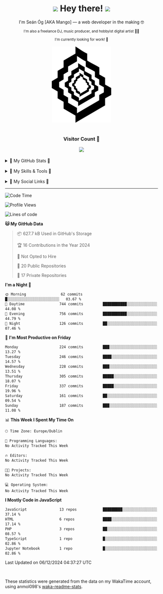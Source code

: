 
<div align="center"> 
	<h1>
		<img src="https://meritt-gifs.s3-us-west-1.amazonaws.com/nerd-life/mario-star.gif" width="22px">
     Hey there!
		<img src="https://meritt-gifs.s3-us-west-1.amazonaws.com/nerd-life/mario-star.gif" width="22px">
	</h1>
	<p align="center">
		I'm Seán Óg [AKA Mango] — a web developer in the making 🤓
	</p>
	<sup>I'm also a freelance DJ, music producer, and hobbyist digital artist 🎵🎨</sup>
  <br>
	<sub>I'm currently looking for work! 👀</sub>
</div>

<br>

<div align="center">
	<img src="img/hexmango_op.svg" height="250">
</div>

<br>

<div align="center">
	<h3>Visitor Count 👋</h3>
	<img src="https://profile-counter.glitch.me/mangoshi/count.svg">
</div>

<br>

<details>
<summary>📃 My GitHub Stats 📃</summary>
<br>
<div align="center">
	<img src="https://github-readme-streak-stats.herokuapp.com/?user=mangoshi&theme=dark" alt="mangoshi"/>
	<br>
	<a href="https://github.com/anuraghazra/github-readme-stats">
		<img src="https://github-readme-stats.vercel.app/api?username=mangoshi&show_icons=true&theme=dark&border_radius=1rem">
		<img src="https://github-readme-stats.vercel.app/api/wakatime?username=Mangoshi&theme=dark&border_radius=1rem">
		<img width="500" src="https://github-readme-stats.vercel.app/api/top-langs/?username=mangoshi&theme=dark&border_radius=1rem&layout=compact&exclude_repo=FunkyShapeGenerator&langs_count=8"/>
	</a>
</div>
</details>

<br>

<details>
	<summary>🔧 My Skills & Tools 🔨</summary>
	<br>
	<h5>Languages / Frameworks</h5>
	<table style="user-select:none;">
		<tr>
			<td align="center">
			HTML<br>
			<img src="https://cdn1.iconfinder.com/data/icons/logotypes/32/badge-html-5-512.png" alt="html5" width="40" height="40"/>
			</td>
			<td align="center">
			CSS
			<br>
			<img src="https://cdn1.iconfinder.com/data/icons/logotypes/32/badge-css-3-512.png" alt="css3" width="40" height="40"/>
			</td>
			<td align="center">
			JavaScript
			<br>
			<img src="https://raw.githubusercontent.com/devicons/devicon/master/icons/javascript/javascript-original.svg" alt="javascript" width="40" height="40"/>
			</td>
			<td align="center">
			React
			<br>
			<img src="https://cdn.icon-icons.com/icons2/2415/PNG/512/react_original_logo_icon_146374.png" alt="javascript" width="40" height="40"/>
			</td>
			<td align="center">
			Vue
			<br>
			<img src="https://cdn.icon-icons.com/icons2/2107/PNG/512/file_type_vue_icon_130078.png" alt="javascript" width="40" height="40"/>
			</td>
		</tr>
		<tr>
			<td align="center">
			P5.js
			<br>
			<img src="https://blindedcyclops.neocities.org/p5js-icons/p5-sq-reverse-filled.png" alt="javascript" width="40" height="40"/>
			</td>
			<td align="center">
			Java
			<br>
			<img src="https://cdn.icon-icons.com/icons2/1381/PNG/512/java_93883.png" alt="java" width="40" height="40"/>
			</td>
			<td align="center">
			PHP
			<br>
			<img src="https://upload.wikimedia.org/wikipedia/commons/thumb/3/31/Webysther_20160423_-_Elephpant.svg/350px-Webysther_20160423_-_Elephpant.svg.png" alt="php" width="50" height="40"/>
			</td>
			<td align="center">
			MySQL
			<br>
			<img src="https://cdn.icon-icons.com/icons2/1381/PNG/512/mysqlworkbench_93532.png" alt="mysql" width="40" height="40"/>
			</td>
			<td align="center">
			Bootstrap
			<br>
			<img src="https://upload.wikimedia.org/wikipedia/commons/thumb/b/b2/Bootstrap_logo.svg/1280px-Bootstrap_logo.svg.png" alt="bootstrap" width="40" height="40"/>
			</td>
		</tr>
	</table>
	<h5>Editors / IDEs</h5>
	<table>
		<tr>
			<td align="center">VS Code<br>
			<img src="https://cdn.icon-icons.com/icons2/2107/PNG/512/file_type_vscode_icon_130084.png" width="40" height="40"/>
			</td>
			<td align="center">IntelliJ<br>
			<img src="https://upload.wikimedia.org/wikipedia/commons/thumb/9/9c/IntelliJ_IDEA_Icon.svg/512px-IntelliJ_IDEA_Icon.svg.png" width="40" height="40"/>
			</td>
			<td align="center">WebStorm<br>
			<img src="https://upload.wikimedia.org/wikipedia/commons/thumb/7/71/WebStorm_Icon.png/600px-WebStorm_Icon.png" width="40" height="40"/>
			</td>
			<td align="center">PhpStorm<br>
			<img src="https://upload.wikimedia.org/wikipedia/commons/thumb/c/c9/PhpStorm_Icon.svg/512px-PhpStorm_Icon.svg.png" width="40" height="40"/>
			</td>
			<td align="center">GitKraken<br>
			<img src="https://cdn.icon-icons.com/icons2/1381/PNG/512/gitkraken_94666.png" width="40" height="40"/>
			</td>
		</tr>
	</table>
	<h5>Non-programming Tools</h5>
	<table>
		<tr>
			<td align="center">
			Figma
			<br>
			<img src="https://cdn.icon-icons.com/icons2/2429/PNG/512/figma_logo_icon_147289.png" alt="photoshop" width="40" height="40"/>
			</td>
			<td align="center">
			Photoshop
			<br>
			<img src="https://cdn4.iconfinder.com/data/icons/logos-and-brands/512/23_Photoshop_Adobe_logo_logos-512.png" alt="photoshop" width="40" height="40"/>
			</td>
			<td align="center">
			Illustrator
			<br>
			<img src="https://cdn4.iconfinder.com/data/icons/logos-and-brands/512/11_Illustrator_Adobe_Ai_logo_logos-512.png" alt="illustrator" width="40" height="40"/> </td>
			<td align="center">
			Premiere Pro
			<br>
			<img src="https://cdn4.iconfinder.com/data/icons/logos-and-brands/512/8_Premier_Pro_Adobe_logo_logos-512.png" alt="premiere" width="40" height="40"/>
			</td>
			<td align="center">
			Audition
			<br>
			<img src="https://cdn4.iconfinder.com/data/icons/logos-and-brands/512/18_Audition_Adobe_logo_logos-512.png" alt="audition" width="40" height="40"/> 
			</td>
		</tr>
		<tr>
			<td align="center">
			Ableton Live
			<br>
			<img src="https://icon-library.com/images/ableton-live-9-icon/ableton-live-9-icon-12.jpg" alt="ableton" width="40" height="40"/> 
			</td>
			<td align="center">
			Bitwig Studio
			<br>
			<img src="https://icons.iconarchive.com/icons/papirus-team/papirus-apps/512/bitwig-studio-icon.png" alt="bitwig" width="40" height="40"/> 
			</td>
			<td align="center">
			Blender
			<br>
			<img src="https://cdn.icon-icons.com/icons2/195/PNG/256/Blender_23505.png" alt="bitwig" width="40" height="40"/> 
			</td>
			<td align="center">
			TouchDesigner
			<br>
			<img src="https://patchstorage.com/wp-content/uploads/2021/02/TouchDesigner_logo.png" alt="bitwig" width="" height="40"/> 
			</td>
			<td align="center">
			Aseprite
			<br>
			<img src="https://share.natebeaty.com/aseprite/aseprite.png" alt="bitwig" width="40" height="40"/> 
			</td>
		</tr>
	</table>
</details>

<br>

<details>
	<summary>🔗 My Social Links 🔗</summary>
	<br>
	<table>
		<tr>
			<td align="center">
			LinkedIn<br>
			<a href="https://www.linkedin.com/in/sean-og-durack-monks/" target="blank">
			<img src="https://cdn1.iconfinder.com/data/icons/logotypes/32/square-linkedin-512.png" alt="linkedin" width="40" height="40"/>
			</a>
			</td>
			<td align="center">
			Codepen
			<br>
			<a href="https://codepen.io/mangoshi" target="blank">
			<img src="https://cdn3.iconfinder.com/data/icons/social-rounded-2/72/Codepen-512.png" alt="codepen" width="40" height="40"/>
			</a>
			</td>
			<td align="center">
			DEV
			<br>
			<a href="https://dev.to/mangoshi" target="blank">
			<img src="https://d2fltix0v2e0sb.cloudfront.net/dev-rainbow.svg" alt="dev" width="40" height="40"/>
			</a>
			</td>
			<td align="center">
			SoundCloud
			<br>
			<a href="https://soundcloud.com/mangoshi/tracks" target="blank">
			<img src="https://i1.sndcdn.com/artworks-000042378521-3r4zet-t500x500.jpg" alt="dev" width="40" height="40"/>
			</a>
			</td>
		</tr>
	</table>
</details>

<hr>

<!--START_SECTION:waka-->
![Code Time](http://img.shields.io/badge/Code%20Time-1%2C077%20hrs%2038%20mins-blue)

![Profile Views](http://img.shields.io/badge/Profile%20Views-0-blue)

![Lines of code](https://img.shields.io/badge/From%20Hello%20World%20I%27ve%20Written-1.3%20million%20lines%20of%20code-blue)

**🐱 My GitHub Data** 

> 📦 627.7 kB Used in GitHub's Storage 
 > 
> 🏆 16 Contributions in the Year 2024
 > 
> 🚫 Not Opted to Hire
 > 
> 📜 20 Public Repositories 
 > 
> 🔑 17 Private Repositories 
 > 
**I'm a Night 🦉** 

```text
🌞 Morning                62 commits          █░░░░░░░░░░░░░░░░░░░░░░░░   03.67 % 
🌆 Daytime                744 commits         ███████████░░░░░░░░░░░░░░   44.08 % 
🌃 Evening                756 commits         ███████████░░░░░░░░░░░░░░   44.79 % 
🌙 Night                  126 commits         ██░░░░░░░░░░░░░░░░░░░░░░░   07.46 % 
```
📅 **I'm Most Productive on Friday** 

```text
Monday                   224 commits         ███░░░░░░░░░░░░░░░░░░░░░░   13.27 % 
Tuesday                  246 commits         ████░░░░░░░░░░░░░░░░░░░░░   14.57 % 
Wednesday                228 commits         ███░░░░░░░░░░░░░░░░░░░░░░   13.51 % 
Thursday                 305 commits         █████░░░░░░░░░░░░░░░░░░░░   18.07 % 
Friday                   337 commits         █████░░░░░░░░░░░░░░░░░░░░   19.96 % 
Saturday                 161 commits         ██░░░░░░░░░░░░░░░░░░░░░░░   09.54 % 
Sunday                   187 commits         ███░░░░░░░░░░░░░░░░░░░░░░   11.08 % 
```


📊 **This Week I Spent My Time On** 

```text
🕑︎ Time Zone: Europe/Dublin

💬 Programming Languages: 
No Activity Tracked This Week

🔥 Editors: 
No Activity Tracked This Week

🐱‍💻 Projects: 
No Activity Tracked This Week

💻 Operating System: 
No Activity Tracked This Week
```

**I Mostly Code in JavaScript** 

```text
JavaScript               13 repos            █████████░░░░░░░░░░░░░░░░   37.14 % 
HTML                     6 repos             ████░░░░░░░░░░░░░░░░░░░░░   17.14 % 
PHP                      3 repos             ██░░░░░░░░░░░░░░░░░░░░░░░   08.57 % 
TypeScript               1 repo              █░░░░░░░░░░░░░░░░░░░░░░░░   02.86 % 
Jupyter Notebook         1 repo              █░░░░░░░░░░░░░░░░░░░░░░░░   02.86 % 
```




 Last Updated on 06/12/2024 04:37:27 UTC
<!--END_SECTION:waka-->

<br>

These statistics were generated from the data on my WakaTime account, using anmol098's [waka-readme-stats](https://github.com/anmol098/waka-readme-stats).
